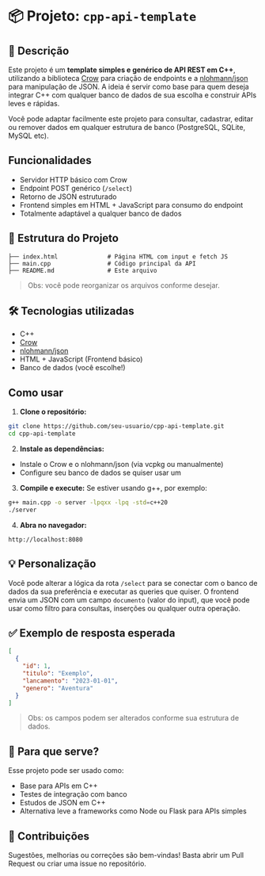 # 📦 Projeto: `cpp-api-template`

## 🔧 Descrição

Este projeto é um **template simples e genérico de API REST em C++**, utilizando a biblioteca [Crow](https://github.com/CrowCpp/Crow) para criação de endpoints e a [nlohmann/json](https://github.com/nlohmann/json) para manipulação de JSON. A ideia é servir como base para quem deseja integrar C++ com qualquer banco de dados de sua escolha e construir APIs leves e rápidas.

Você pode adaptar facilmente este projeto para consultar, cadastrar, editar ou remover dados em qualquer estrutura de banco (PostgreSQL, SQLite, MySQL etc).

## Funcionalidades

- Servidor HTTP básico com Crow
- Endpoint POST genérico (`/select`)
- Retorno de JSON estruturado
- Frontend simples em HTML + JavaScript para consumo do endpoint
- Totalmente adaptável a qualquer banco de dados

## 📁 Estrutura do Projeto

```
├── index.html              # Página HTML com input e fetch JS
├── main.cpp                # Código principal da API
├── README.md               # Este arquivo
```
> Obs: você pode reorganizar os arquivos conforme desejar.

## 🛠️ Tecnologias utilizadas

- C++
- [Crow](https://github.com/CrowCpp/Crow)
- [nlohmann/json](https://github.com/nlohmann/json)
- HTML + JavaScript (Frontend básico)
- Banco de dados (você escolhe!)

## Como usar

1. **Clone o repositório:**
```bash
git clone https://github.com/seu-usuario/cpp-api-template.git
cd cpp-api-template
```

2. **Instale as dependências:**
- Instale o Crow e o nlohmann/json (via vcpkg ou manualmente)
- Configure seu banco de dados se quiser usar um

3. **Compile e execute:**
   Se estiver usando g++, por exemplo:
```bash
g++ main.cpp -o server -lpqxx -lpq -std=c++20
./server
```

4. **Abra no navegador:**
```
http://localhost:8080
```

## 💡 Personalização

Você pode alterar a lógica da rota `/select` para se conectar com o banco de dados da sua preferência e executar as queries que quiser. O frontend envia um JSON com um campo `documento` (valor do input), que você pode usar como filtro para consultas, inserções ou qualquer outra operação.

## ✅ Exemplo de resposta esperada
```json
[
  {
    "id": 1,
    "titulo": "Exemplo",
    "lancamento": "2023-01-01",
    "genero": "Aventura"
  }
]

```
> Obs: os campos podem ser alterados conforme sua estrutura de dados.

## 🧠 Para que serve?

Esse projeto pode ser usado como:
- Base para APIs em C++
- Testes de integração com banco
- Estudos de JSON em C++
- Alternativa leve a frameworks como Node ou Flask para APIs simples

## 🤝 Contribuições

Sugestões, melhorias ou correções são bem-vindas! Basta abrir um Pull Request ou criar uma issue no repositório.
